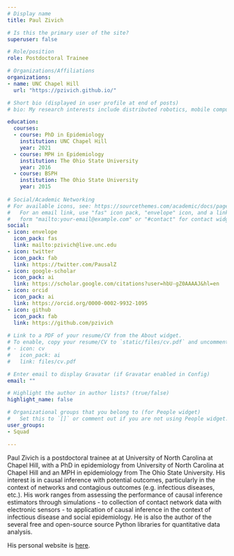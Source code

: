 ```yaml
---
# Display name
title: Paul Zivich

# Is this the primary user of the site?
superuser: false

# Role/position
role: Postdoctoral Trainee

# Organizations/Affiliations
organizations:
- name: UNC Chapel Hill
  url: "https://pzivich.github.io/"

# Short bio (displayed in user profile at end of posts)
# bio: My research interests include distributed robotics, mobile computing and programmable matter.

education:
  courses:
  - course: PhD in Epidemiology
    institution: UNC Chapel Hill
    year: 2021
  - course: MPH in Epidemiology
    institution: The Ohio State University
    year: 2016
  - course: BSPH 
    institution: The Ohio State University
    year: 2015
    
# Social/Academic Networking
# For available icons, see: https://sourcethemes.com/academic/docs/page-builder/#icons
#   For an email link, use "fas" icon pack, "envelope" icon, and a link in the
#   form "mailto:your-email@example.com" or "#contact" for contact widget.
social:
- icon: envelope
  icon_pack: fas
  link: mailto:pzivich@live.unc.edu
- icon: twitter
  icon_pack: fab
  link: https://twitter.com/PausalZ
- icon: google-scholar
  icon_pack: ai
  link: https://scholar.google.com/citations?user=hbU-gZ0AAAAJ&hl=en
- icon: orcid
  icon_pack: ai
  link: https://orcid.org/0000-0002-9932-1095
- icon: github
  icon_pack: fab
  link: https://github.com/pzivich
  
# Link to a PDF of your resume/CV from the About widget.
# To enable, copy your resume/CV to `static/files/cv.pdf` and uncomment the lines below.
# - icon: cv
#   icon_pack: ai
#   link: files/cv.pdf

# Enter email to display Gravatar (if Gravatar enabled in Config)
email: ""

# Highlight the author in author lists? (true/false)
highlight_name: false

# Organizational groups that you belong to (for People widget)
#   Set this to `[]` or comment out if you are not using People widget.
user_groups:
- Squad

---
```


Paul Zivich is a postdoctoral trainee at at University of North Carolina at Chapel Hill, with a PhD in epidemiology from University of North Carolina at Chapel Hill and an MPH in epidemiology from The Ohio State University. His interest is in causal inference with potential outcomes, particularly in the context of networks and contagious outcomes (e.g. infectious diseases, etc.). His work ranges from assessing the performance of causal inference estimators through simulations - to collection of contact network data with electronic sensors - to application of causal inference in the context of infectious disease and social epidemiology. He is also the author of the several free and open-source source Python libraries for quantitative data analysis.

His personal website is [here](https://pzivich.github.io/). 

